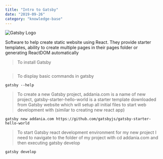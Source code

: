 ```yaml
---
title: "Intro to Gatsby"
date: "2019-09-26"
category: "knowledge-base"
---
```



![](https://i.imgur.com/rqXXcAi.png "Gatsby Logo")

Software to help create static website using React. They provide starter templates, ability to create multiple pages in their pages folder or generating ReactDOM automatically

> To install Gatsby
```
```
> To display basic commands in gatsby
```
gatsby --help
````
> To create a new Gatsby project, addania.com is a name of new project, gatsby-starter-hello-world is a starter template downloaded from Gatsby website which will setup all initial files to start web development with (similar to creating new react app)
```
gatsby new addania.com https://github.com/gatsbyjs/gatsby-starter-hello-world
```
> To start Gatsby react development environment for my new project I need to navigate to the folder of my project with cd addania.com and then executing gatsby develop
```
gatsby develop
````